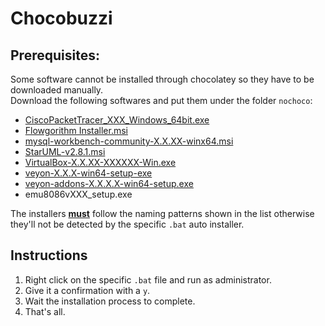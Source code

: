 # Chocobuzzi

## Prerequisites:
Some software cannot be installed through chocolatey so they have to be downloaded manually.
<br>
Download the following softwares and put them under the folder `nochoco`:
 - <a href="https://www.netacad.com/portal/resources/packet-tracer" target="_blank">CiscoPacketTracer_XXX_Windows_64bit.exe</a>
 - <a href="http://www.flowgorithm.org/download/" target="_blank">Flowgorithm Installer.msi</a>
 - <a href="https://dev.mysql.com/downloads/workbench/" target="_blank">mysql-workbench-community-X.X.XX-winx64.msi</a>
 - <a href="https://staruml.io/download/" target="_blank">StarUML-v2.8.1.msi</a>
 - <a href="https://www.virtualbox.org/wiki/Downloads" target="_blank">VirtualBox-X.X.XX-XXXXXX-Win.exe</a>
 - <a href="https://github.com/veyon/veyon/releases" target="_blank">veyon-X.X.X-win64-setup-exe</a>
 - <a href="https://github.com/veyon/addons/releases" target="_blank">veyon-addons-X.X.X.X-win64-setup.exe</a>
 - emu8086vXXX_setup.exe

The installers <ins>**must**</ins> follow the naming patterns shown in the list otherwise 
they'll not be detected by the specific `.bat` auto installer.

## Instructions
1. Right click on the specific `.bat` file and run as administrator.
2. Give it a confirmation with a `y`.
3. Wait the installation process to complete.
4. That's all.
